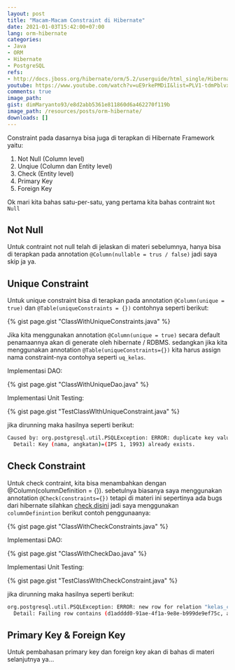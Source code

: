 ```yaml
---
layout: post
title: "Macam-Macam Constraint di Hibernate"
date: 2021-01-03T15:42:00+07:00
lang: orm-hibernate
categories:
- Java
- ORM
- Hibernate
- PostgreSQL
refs: 
- http://docs.jboss.org/hibernate/orm/5.2/userguide/html_single/Hibernate_User_Guide.html
youtube: https://www.youtube.com/watch?v=uE9rkePMDiI&list=PLV1-tdmPblvxHxNh867D1JR4u52LgzeIr&index=11
comments: true
image_path: 
gist: dimMaryanto93/e8d2abb5361e811860d6a462270f119b
image_path: /resources/posts/orm-hibernate/
downloads: []
---
```


Constraint pada dasarnya bisa juga di terapkan di Hibernate Framework yaitu:

1. Not Null (Column level)
2. Unqiue (Column dan Entity level)
3. Check (Entity level)
4. Primary Key
5. Foreign Key

Ok mari kita bahas satu-per-satu, yang pertama kita bahas contraint `Not Null`

## Not Null

Untuk contraint not null telah di jelaskan di materi sebelumnya, hanya bisa di terapkan pada annotation `@Column(nullable = trus / false)` jadi saya skip ja ya.

## Unique Constraint

Untuk unique constraint bisa di terapkan pada annotation `@Column(unique = true)` dan `@Table(uniqueConstraints = {})` contohnya seperti berikut:

{% gist page.gist "ClassWithUniqueConstraints.java" %}

Jika kita menggunakan annotation `@Column(unique = true)` secara default penamaannya akan di generate oleh hibernate / RDBMS. sedangkan jika kita menggunakan annotation `@Table(uniqueConstraints={})` kita harus assign nama constraint-nya contohya seperti `uq_kelas`.

Implementasi DAO:

{% gist page.gist "ClassWithUniqueDao.java" %}

Implementasi Unit Testing:

{% gist page.gist "TestClassWIthUniqueConstraint.java" %}

jika dirunning maka hasilnya seperti berikut:

```bash
Caused by: org.postgresql.util.PSQLException: ERROR: duplicate key value violates unique constraint "un_kelas"
  Detail: Key (nama, angkatan)=(IPS 1, 1993) already exists.
```

## Check Constraint

Untuk check contraint, kita bisa menambahkan dengan @Column(columnDefinition = {}). sebetulnya biasanya saya menggunakan annotation `@Check(constraints={})` tetapi di materi ini sepertinya ada bugs dari hibernate silahkan [check disini](https://hibernate.atlassian.net/browse/HHH-4315) jadi saya menggunakan `columnDefinintion` berikut contoh penggunaanya:

{% gist page.gist "ClassWithCheckConstraints.java" %}

Implementasi DAO:

{% gist page.gist "ClassWithCheckDao.java" %}

Implementasi Unit Testing:

{% gist page.gist "TestClassWIthCheckConstraint.java" %}

jika dirunning maka hasilnya seperti berikut:

```bash
org.postgresql.util.PSQLException: ERROR: new row for relation "kelas_check" violates check constraint "kelas_check_angkatan_check"
  Detail: Failing row contains (d1adddd0-91ae-4f1a-9e8e-b999de9ef75c, admin, 2021-01-03 15:23:28.508412, null, null, IPS 1, 1993).
```

## Primary Key & Foreign Key

Untuk pembahasan primary key dan foreign key akan di bahas di materi selanjutnya ya...